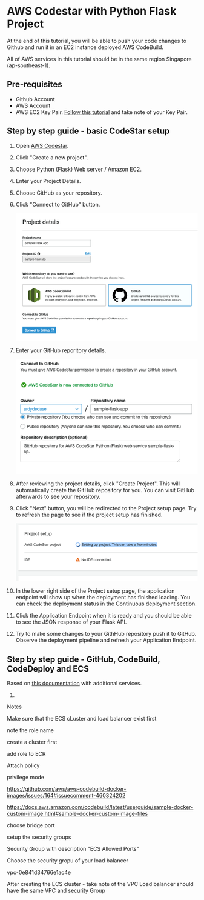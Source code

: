 # AWS Codestar with Python Flask Project

At the end of this tutorial, you will be able to push your code changes to Github and run it in an EC2 instance deployed AWS CodeBuild.

All of AWS services in this tutorial should be in the same region Singapore (ap-southeast-1).

## Pre-requisites
- Github Account
- AWS Account
- AWS EC2 Key Pair. [Follow this tutorial](https://docs.aws.amazon.com/AWSEC2/latest/UserGuide/ec2-key-pairs.html#having-ec2-create-your-key-pair) and take note of your Key Pair.

## Step by step guide - basic CodeStar setup

1. Open [AWS Codestar](https://console.aws.amazon.com/codestar/home).

1. Click "Create a new project".

1. Choose Python (Flask) Web server / Amazon EC2.

1. Enter your Project Details.

1. Choose GitHub as your repository.

1. Click "Connect to GitHub" button.

    ![CodeStar Project Details](screens/codestar-project-details.png "CodeStar Project Details")

1. Enter your GitHub reporitory details.

    ![GitHub repository details](screens/codestar-github-connect.png "GitHub repository details")

1. After reviewing the project details, click "Create Project". This will automatically create the GitHub repository for you. You can visit GitHub afterwards to see your repository.

1. Click "Next" button, you will be redirected to the Project setup page. Try to refresh the page to see if the project setup has finished.

    ![Project loading](screens/setup-loading.png "Project loading")

1. In the lower right side of the Project setup page, the application endpoint will show up when the deployment has finished loading. You can check the deployment status in the Continuous deployment section.

1. Click the Application Endpoint when it is ready and you should be able to see the JSON response of your Flask API.

1. Try to make some changes to your GithHub repository push it to GitHub. Observe the deployment pipeline and refresh your Application Endpoint.

## Step by step guide - GitHub, CodeBuild, CodeDeploy and ECS

Based on [this documentation]() with additional services.

1. 

Notes

Make sure that the ECS cLuster and load balancer exist first

note the role name

create a cluster first

add role to ECR

Attach policy

privilege mode

https://github.com/aws/aws-codebuild-docker-images/issues/164#issuecomment-460324202


https://docs.aws.amazon.com/codebuild/latest/userguide/sample-docker-custom-image.html#sample-docker-custom-image-files

choose bridge port

setup the security groups

Security Group with description "ECS Allowed Ports"

Choose the security gropu of your load balancer

vpc-0e841d34766e1ac4e


After creating the ECS cluster - take note of the VPC
Load balancer should have the same VPC and security Group